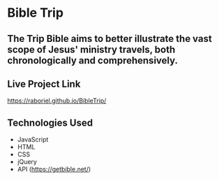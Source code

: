# Bible Trip

The Trip Bible aims to better illustrate the vast scope of Jesus' ministry travels, both chronologically and comprehensively.    
---

## Live Project Link

https://raboriel.github.io/BibleTrip/

## Technologies Used
- JavaScript
- HTML
- CSS
- jQuery
- API (https://getbible.net/)
